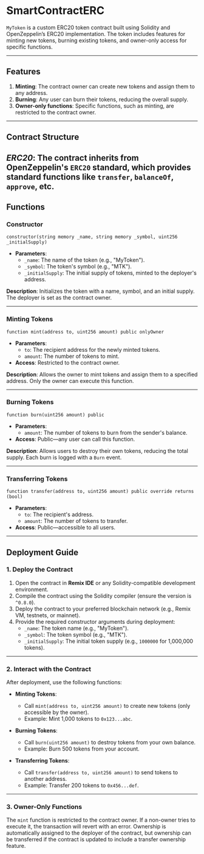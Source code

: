 # SmartContractERC

`MyToken` is a custom ERC20 token contract built using Solidity and OpenZeppelin’s ERC20 implementation. The token includes features for minting new tokens, burning existing tokens, and owner-only access for specific functions.

---

## Features

1. **Minting**: The contract owner can create new tokens and assign them to any address.  
2. **Burning**: Any user can burn their tokens, reducing the overall supply.  
3. **Owner-only functions**: Specific functions, such as minting, are restricted to the contract owner.

---

## Contract Structure

*ERC20*: The contract inherits from OpenZeppelin's `ERC20` standard, which provides standard functions like `transfer`, `balanceOf`, `approve`, etc.
---

## Functions

### **Constructor**

```solidity
constructor(string memory _name, string memory _symbol, uint256 _initialSupply)
```

- **Parameters**:
  - `_name`: The name of the token (e.g., "MyToken").
  - `_symbol`: The token's symbol (e.g., "MTK").
  - `_initialSupply`: The initial supply of tokens, minted to the deployer's address.

**Description**: Initializes the token with a name, symbol, and an initial supply. The deployer is set as the contract owner.

---

### **Minting Tokens**

```solidity
function mint(address to, uint256 amount) public onlyOwner
```

- **Parameters**:
  - `to`: The recipient address for the newly minted tokens.
  - `amount`: The number of tokens to mint.
- **Access**: Restricted to the contract owner.

**Description**: Allows the owner to mint tokens and assign them to a specified address. Only the owner can execute this function.

---

### **Burning Tokens**

```solidity
function burn(uint256 amount) public
```

- **Parameters**:
  - `amount`: The number of tokens to burn from the sender's balance.
- **Access**: Public—any user can call this function.

**Description**: Allows users to destroy their own tokens, reducing the total supply. Each burn is logged with a `Burn` event.

---

### **Transferring Tokens**

```solidity
function transfer(address to, uint256 amount) public override returns (bool)
```

- **Parameters**:
  - `to`: The recipient's address.
  - `amount`: The number of tokens to transfer.
- **Access**: Public—accessible to all users.

---

## Deployment Guide

### **1. Deploy the Contract**

1. Open the contract in **Remix IDE** or any Solidity-compatible development environment.  
2. Compile the contract using the Solidity compiler (ensure the version is `^0.8.0`).  
3. Deploy the contract to your preferred blockchain network (e.g., Remix VM, testnets, or mainnet).  
4. Provide the required constructor arguments during deployment:
   - `_name`: The token name (e.g., "MyToken").
   - `_symbol`: The token symbol (e.g., "MTK").
   - `_initialSupply`: The initial token supply (e.g., `1000000` for 1,000,000 tokens).

---

### **2. Interact with the Contract**

After deployment, use the following functions:

- **Minting Tokens**:
  - Call `mint(address to, uint256 amount)` to create new tokens (only accessible by the owner).  
  - Example: Mint 1,000 tokens to `0x123...abc`.  

- **Burning Tokens**:
  - Call `burn(uint256 amount)` to destroy tokens from your own balance.  
  - Example: Burn 500 tokens from your account.  

- **Transferring Tokens**:
  - Call `transfer(address to, uint256 amount)` to send tokens to another address.  
  - Example: Transfer 200 tokens to `0x456...def`.  

---

### **3. Owner-Only Functions**

The `mint` function is restricted to the contract owner. If a non-owner tries to execute it, the transaction will revert with an error. Ownership is automatically assigned to the deployer of the contract, but ownership can be transferred if the contract is updated to include a transfer ownership feature.
